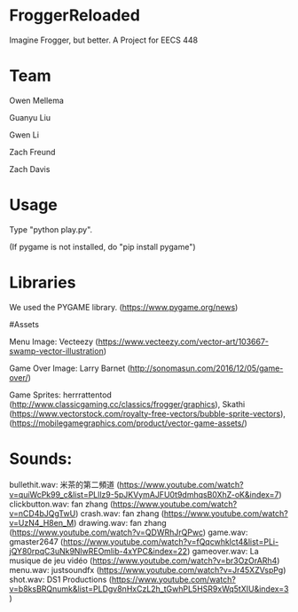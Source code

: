 # FroggerReloaded
Imagine Frogger, but better. A Project for EECS 448

# Team
Owen Mellema

Guanyu Liu

Gwen Li

Zach Freund

Zach Davis

# Usage


Type "python play.py". 

(If pygame is not installed, do "pip install pygame")

# Libraries

We used the PYGAME library. (https://www.pygame.org/news)

#Assets

Menu Image: Vecteezy (https://www.vecteezy.com/vector-art/103667-swamp-vector-illustration)

Game Over Image: Larry Barnet (http://sonomasun.com/2016/12/05/game-over/)

Game Sprites: herrrattentod (http://www.classicgaming.cc/classics/frogger/graphics), Skathi (https://www.vectorstock.com/royalty-free-vectors/bubble-sprite-vectors), (https://mobilegamegraphics.com/product/vector-game-assets/)

# Sounds: 
bullethit.wav: 米茶的第二頻道 (https://www.youtube.com/watch?v=quiWcPk99_c&list=PLllz9-5pJKVymAJFU0t9dmhqsB0XhZ-oK&index=7)
clickbutton.wav: fan zhang (https://www.youtube.com/watch?v=nCD4bJQgTwU)
crash.wav: fan zhang (https://www.youtube.com/watch?v=UzN4_H8en_M)
drawing.wav: fan zhang (https://www.youtube.com/watch?v=QDWRhJrQPwc)
game.wav: gmaster2647 (https://www.youtube.com/watch?v=fQqcwhklct4&list=PLi-jQY80rpqC3uNk9NlwREOmlib-4xYPC&index=22)
gameover.wav: La musique de jeu vidéo (https://www.youtube.com/watch?v=br3OzOrARh4)
menu.wav: justsoundfx (https://www.youtube.com/watch?v=Jr45XZVspPg)
shot.wav: DS1 Productions (https://www.youtube.com/watch?v=b8ksBRQnumk&list=PLDgv8nHxCzL2h_tGwhPL5HSR9xWq5tXIU&index=3)

